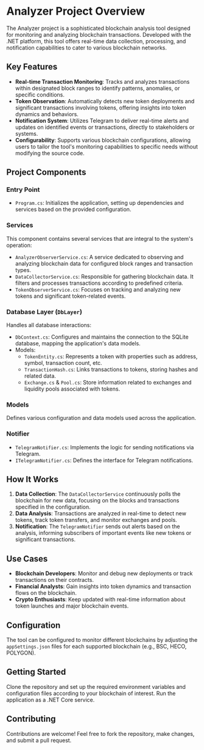 # Analyzer Project Overview

The Analyzer project is a sophisticated blockchain analysis tool designed for monitoring and analyzing blockchain transactions. Developed with the .NET platform, this tool offers real-time data collection, processing, and notification capabilities to cater to various blockchain networks.

## Key Features

- **Real-time Transaction Monitoring**: Tracks and analyzes transactions within designated block ranges to identify patterns, anomalies, or specific conditions.
- **Token Observation**: Automatically detects new token deployments and significant transactions involving tokens, offering insights into token dynamics and behaviors.
- **Notification System**: Utilizes Telegram to deliver real-time alerts and updates on identified events or transactions, directly to stakeholders or systems.
- **Configurability**: Supports various blockchain configurations, allowing users to tailor the tool's monitoring capabilities to specific needs without modifying the source code.

## Project Components

### Entry Point
- `Program.cs`: Initializes the application, setting up dependencies and services based on the provided configuration.

### Services
This component contains several services that are integral to the system's operation:

- `AnalyzerObserverService.cs`: A service dedicated to observing and analyzing blockchain data for configured block ranges and transaction types.
- `DataCollectorService.cs`: Responsible for gathering blockchain data. It filters and processes transactions according to predefined criteria.
- `TokenObserverService.cs`: Focuses on tracking and analyzing new tokens and significant token-related events.

### Database Layer (`DbLayer`)
Handles all database interactions:

- `DbContext.cs`: Configures and maintains the connection to the SQLite database, mapping the application's data models.
- Models:
  - `TokenEntity.cs`: Represents a token with properties such as address, symbol, transaction count, etc.
  - `TransactionHash.cs`: Links transactions to tokens, storing hashes and related data.
  - `Exchange.cs` & `Pool.cs`: Store information related to exchanges and liquidity pools associated with tokens.

### Models
Defines various configuration and data models used across the application.

### Notifier
- `TelegramNotifier.cs`: Implements the logic for sending notifications via Telegram.
- `ITelegramNotifier.cs`: Defines the interface for Telegram notifications.

## How It Works

1. **Data Collection**: The `DataCollectorService` continuously polls the blockchain for new data, focusing on the blocks and transactions specified in the configuration.
2. **Data Analysis**: Transactions are analyzed in real-time to detect new tokens, track token transfers, and monitor exchanges and pools.
3. **Notification**: The `TelegramNotifier` sends out alerts based on the analysis, informing subscribers of important events like new tokens or significant transactions.

## Use Cases

- **Blockchain Developers**: Monitor and debug new deployments or track transactions on their contracts.
- **Financial Analysts**: Gain insights into token dynamics and transaction flows on the blockchain.
- **Crypto Enthusiasts**: Keep updated with real-time information about token launches and major blockchain events.

## Configuration

The tool can be configured to monitor different blockchains by adjusting the `appSettings.json` files for each supported blockchain (e.g., BSC, HECO, POLYGON).

## Getting Started

Clone the repository and set up the required environment variables and configuration files according to your blockchain of interest. Run the application as a .NET Core service.

## Contributing

Contributions are welcome! Feel free to fork the repository, make changes, and submit a pull request.


